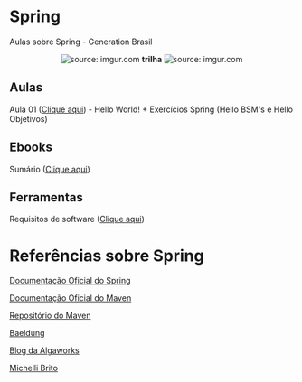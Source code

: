 # Spring

Aulas sobre Spring - Generation Brasil

<div align="center">
    <img src="https://i.imgur.com/w8tTOuT.png" title="source: imgur.com" /> 
    <strong>trilha</strong>
    <img src="https://i.imgur.com/zUC0bts.png" title="source: imgur.com" />
</div>




## Aulas

Aula 01 (<a href="https://github.com/rafaelq80/spring_react/blob/main/aula_01/" target="_blank">Clique aqui</a>) - Hello World! + Exercícios Spring (Hello BSM's e Hello Objetivos)



## Ebooks

Sumário (<a href="https://github.com/rafaelq80/spring_react/blob/main/ebooks/" target="_blank">Clique aqui</a>)



## Ferramentas

Requisitos de software (<a href="https://github.com/rafaelq80/spring_react/blob/main/install/" target="_blank">Clique aqui</a>)

# Referências sobre Spring

<a href="https://spring.io/" target="_blank">Documentação Oficial do Spring</a>

<a href="https://maven.apache.org/" target="_blank">Documentação Oficial do Maven</a>

<a href="https://mvnrepository.com/" target="_blank">Repositório do Maven</a>

<a href="https://www.baeldung.com/" target="_blank">Baeldung</a>

<a href="https://blog.algaworks.com/" target="_blank">Blog da Algaworks</a>

<a href="https://www.michellibrito.com/" target="_blank">Michelli Brito</a>

